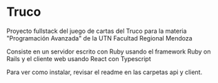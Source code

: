 # Truco

Proyecto fullstack del juego de cartas del Truco para la materia "Programación Avanzada" de la UTN Facultad Regional Mendoza

Consiste en un servidor escrito con Ruby usando el framework Ruby on Rails y el cliente web usando React con Typescript

Para ver como instalar, revisar el readme en las carpetas api y client. 
